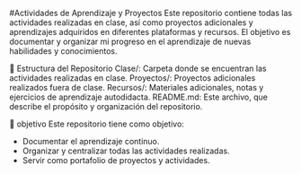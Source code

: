 #Actividades de Aprendizaje y Proyectos
Este repositorio contiene todas las actividades realizadas en clase, así como proyectos adicionales y aprendizajes adquiridos en diferentes plataformas y recursos. El objetivo es documentar y organizar mi progreso en el aprendizaje de nuevas habilidades y conocimientos.

📂 Estructura del Repositorio
Clase/: Carpeta donde se encuentran las actividades realizadas en clase.
Proyectos/: Proyectos adicionales realizados fuera de clase.
Recursos/: Materiales adicionales, notas y ejercicios de aprendizaje autodidacta.
README.md: Este archivo, que describe el propósito y organización del repositorio.

🚀 objetivo
Este repositorio tiene como objetivo:
- Documentar el aprendizaje continuo.
- Organizar y centralizar todas las actividades realizadas.
- Servir como portafolio de proyectos y actividades.